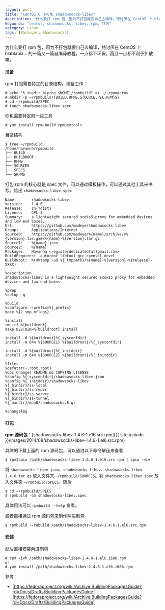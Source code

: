 ```yaml
---
layout: post
title: "CentOS 6 下打包 shadowsocks-libev"
description: "什么要打 rpm 包，因为不打包就要自己去编译，特讨厌在 CentOS 上 blablabla... 的一篇又一篇自编译教程，一点都不环保，一点都不利于扩散。"
keywords: "centos, shadowsocks, libev, rpm, 打包"
category: Linux
tags: [Packager, Shadowsocks]
---
```


为什么要打 rpm 包，因为不打包就要自己去编译，特讨厌在 CentOS 上 blablabla... 的一篇又一篇自编译教程，一点都不环保，而且一点都不利于扩散嘛。

#### 准备

rpm 打包需要特定的目录结构，准备工作：

    # echo "%_topdir %(echo $HOME)/rpmbuild" >> ~/.rpmmacros
    # mkdir -p ~/rpmbuild/{BUILD,RPMS,S{OURCE,PEC,RPM}S}
    # cd ~/rpmbuild/SPEC
    # touch shadowsocks-libev.spec

<!-- more -->
你也需要特定的一些工具

    # yum install rpm-build rpmdevtools

目录结构

```
$ tree ~/rpmbuild
/home/havanna/rpmbuild
├── BUILD
├── BUILDROOT
├── RPMS
├── SOURCES
├── SPECS
└── SRPMS
```

打包 rpm 的核心就是 spec 文件，可以通过模板操作，可以通过其他工具来书写。给出 `shadowsocks-libev.spec`

```spec
Name:       shadowsocks-libev
Version:	1.4.6
Release:	1%{?dist}
License:	GPL-3
Summary:	a lightweight secured scoks5 proxy for embedded devices and low end boxes.
Url:		https://github.com/madeye/shadowsocks-libev
Group:		Applications/Internet
Source0:	https://github.com/madeye/%{name}/archive/v%{version}.tar.gz#/%{name}-%{version}.tar.gz
Source1:	%{name}.json
Source2:	%{name}
Packager:	Havanna <registerdedicated(at)gmail.com>
BuildRequires:	autoconf libtool gcc openssl-devel
BuildRoot: 	%(mktemp -ud %{_tmppath}/%{name}-%{version}-%{release}-XXXX)

%description
shadowsocks-libev is a lightweight secured scoks5 proxy for embedded devices and low end boxes.

%prep
%setup -q

%build
%configure --prefix=%{_prefix}
make %{?_smp_mflags}

%install
rm -rf %{buildroot}
make DESTDIR=%{buildroot} install

install -d %{buildroot}%{_sysconfdir}
install -m 644 %{SOURCE1} %{buildroot}/%{_sysconfdir}

install -d %{buildroot}%{_initddir}
install -m 644 %{SOURCE2} %{buildroot}/%{_initddir}

%files
%defattr(-,root,root)
%doc Changes README.md COPYING LICENSE
%config %{_sysconfdir}/shadowsocks-libev.json
%config %{_initddir}/shadowsocks-libev
%{_bindir}/ss-local
%{_bindir}/ss-redir
%{_bindir}/ss-server
%{_bindir}/ss-tunnel
%{_mandir}/man8/shadowsocks.8.gz

%changelog
```

#### 打包

**rpm 源码包**：[shadowsocks-libev-1.4.6-1.e16.src.rpm]({{ site.qiniudn }}/images/2014/08/shadowsocks-libev-1.4.6-1.el6.src.rpm)

具体的下载上面的 rpm 源码包，可以通过以下命令解压来查看

    $ rpm2cpio /path/shadowsocks-libev-1.4.6-1.el6.src.rpm | cpio -div

将 `shadowsocks-libev.json`、`shadowsocks-libev`、`shadowsocks-libev-1.4.6.tar.gz` 放入文件夹 `~/rpmbuild/SOURCES`。将 `shadowsocks-libev.spec` 放入文件夹 `~/rpmbuild/SPECS`。随后

    $ cd ~/rpmbuild/SPECS
    $ rpmbuild -bb shadowsocks-libev.spec

具体用法可以 `rpmbuild --help` 查看。


或者直接通过 rpm 源码包来制作两进制包

    $ rpmbuild --rebuild /path/shadowsocks-libev-1.4.6-1.el6.src.rpm

#### 安装

然后直接安装两进制包

    # rpm -ivh /path/shadowsocks-libev-1.4.6-1.el6.i686.rpm
    or
    # yum install /path/shadowsocks-libev-1.4.6-1.el6.i686.rpm

参考：

- [https://fedoraproject.org/wiki/Archive:BuildingPackagesGuide?rd=Docs/Drafts/BuildingPackagesGuide](https://fedoraproject.org/wiki/Archive:BuildingPackagesGuide?rd=Docs/Drafts/BuildingPackagesGuide)
